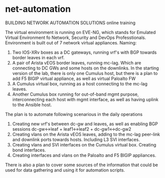 # net-automation
BUILDING NETWORK AUTOMATION SOLUTIONS online training

The virtual environment is running on EVE-NG, which stands for Emulated Virtual Environment fo Network, Security and DevOps Professtionals.
Environment is built out of 7 network virtual appliances. Naming:
1. Two IOS-XRv boxes as a DC gateways, running vrf's with BGP towards border leaves in each vrf.
2. A pair of Arista vEOS border leaves, running mc-lag. Which are connecting to DC GWs and some hosts on the downlinks. In the starting version of the lab, there is only one Cumulus host, but there is a plan to add F5 BIGIP virtual appliance, as well as virtual Paloalto FW 
3. A Cumulus virtual box, running as a host connecting to the mc-lag leaves. 
4. Another Cumulus box running for out-of-band mgmt purpose, interconnecting each host with mgmt interface, as well as having uplink to the Ansible host.

The plan is to automate following scenarious in the daily operations
1. Creating new vrf's between dc-gw and leaves, as well as enabling BGP sessions dc-gw<->leaf + leaf1<->leaf2 + dc-gw1<->dc-gw2
2. Creating vlans on the Arista vEOS leaves, adding to the mc-lag peer-link and downlink ports towards hosts. Including L3 SVI interfaces.
3. Creating vlans and SVI interfaces on the Cumulus virtual box. Creating bond interfaces.
4. Creating interfaces and vlans on the Paloalto and F5 BIGIP appliances. 

There is also a plan to cover some sources of the information that could be used for data gathering and using it for automation scripts.
